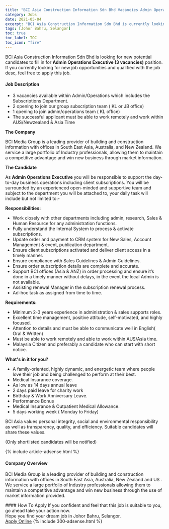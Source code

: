 ```yaml
---
title: "BCI Asia Construction Information Sdn Bhd Vacancies Admin Operations Executive (3 vacancies)" 
category: Jobs 
date: 2021-05-04 
excerpt: "BCI Asia Construction Information Sdn Bhd is currently looking for suitable person to fill in the Admin Operations Executive (3 vacancies) which based in Johor Bahru, Selangor" 
tags: [Johor Bahru, Selangor] 
toc: true 
toc_label: TOC 
toc_icon: "fire" 
--- 
```


<p>BCI Asia Construction Information Sdn Bhd is looking for new potential candidates to fill in for <b>Admin Operations Executive (3 vacancies)</b> position. If you currently looking for new job opportunities and qualified with the job desc, feel free to apply this job.
</p><div><div><h4>Job Description</h4></div><div><div><span><div><ul><li>3 vacancies available within Admin/Operations which includes the Subscriptions Department.</li><li>2 opening to join our group subscription team ( KL or JB office)</li><li>1 opening to join admin/operations team ( KL office)</li><li>The successful applicant must be able to work remotely and work within AUS/Newzealand &amp; Asia Time</li></ul><p><strong>The Company</strong></p><p><span>BCI Media Group is a leading provider of&#160;building and construction information with offices in South East Asia, Australia, and New Zealand. We service a large portfolio of Industry professionals, allowing them to maintain a competitive advantage and win new business through market information.</span></p><p><strong>The Candidate</strong></p><p><span>As </span><strong>Admin Operations Executive </strong><span>you will be responsible to support the day-to-day business operations including client subscriptions. You will be surrounded by an experienced open-minded and supportive team and subject to the department you will be attached to, your daily task will include but not limited to:-</span></p><p><strong>Responsibilities:</strong></p><ul><li>Work closely with other departments including admin, research, Sales &amp; Human Resource for any administration functions.</li><li>Fully understand the Internal System to process &amp; activate subscriptions.</li><li>Update order and payment to CRM system for New Sales, Account Management &amp; event, publication department.</li><li>Ensure client subscriptions activated and deliver client access in a timely manner.</li><li>Ensure compliance with Sales Guidelines &amp; Admin Guidelines.</li><li>Ensure order subscription details are complete and accurate.</li><li>Support BCI offices (Asia &amp; ANZ) in order processing and ensure it&#8217;s done in a timely manner without delays, in the event the local Admin is not available.</li><li>Assisting renewal Manager in the subscription renewal process.</li><li>Ad-hoc task as assigned from time to time.</li></ul><p><strong>Requirements:</strong></p><ul><li>Minimum 2-3 years experience in administration &amp; sales supports roles.</li><li>Excellent time management, positive attitude, self-motivated, and highly focused.</li><li>Attention to details and must be able to communicate well in English( Oral &amp; Written)</li><li>Must be able to work remotely and able to work within AUS/Asia time.</li><li>Malaysia Citizen and preferably a candidate who can start with short notice.</li></ul><p><strong>What's in it for you?</strong></p><ul><li>A family-oriented, highly dynamic, and energetic team where people love their job and being challenged to perform at their best.</li><li>Medical Insurance coverage.</li><li>As low as 14 days annual leave</li><li>2 days paid leave for charity work</li><li>Birthday &amp; Work Anniversary Leave.</li><li>Performance Bonus</li><li>Medical Insurance &amp; Outpatient Medical Allowance.</li><li>5 days working week ( Monday to Friday)</li></ul><p>BCI Asia values personal integrity, social and environmental responsibility as well as transparency, quality, and efficiency. Suitable candidates will share these values.</p><p>(Only shortlisted candidates will be notified)</p></div></span></div></div></div> 
{% include article-adsense.html %} 
<div><div><h4>Company Overview</h4></div><div><div><span><div><p>BCI Media Group is a leading provider of building and construction information with offices in South East Asia, Australia, New Zealand and US . We service a large portfolio of Industry professionals allowing them to maintain a competitive advantage and win new business through the use of market information provided.</p></div></span></div></div></div> 
#### How To Apply 
If you confident and feel that this job is suitable to you, go ahead take your action now. <br/> 
Hope you find your dream job in Johor Bahru, Selangor. <br/> 
<a href="https://www.jobstreet.com.my/en/job/admin-operations-executive-3-vacancies-4554988?jobId=jobstreet-my-job-4554988&" class="btn btn--info" target="_blank" rel="nofollow noopenner">Apply Online</a> 
{% include 300-adsense.html %} 
